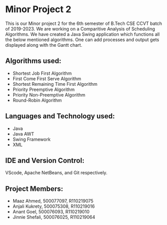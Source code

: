 # Minor Project 2
This is our Minor project 2 for the 6th semester of B.Tech CSE CCVT batch of 2019-2023. We are working on a Comparitive Analysis of Scheduling Algorithms. We have created a Java Swing application which functions all the below mentioned algorithms. One can add processes and output gets displayed along with the Gantt chart.
## Algorithms used:
- Shortest Job First Algorithm
- First Come First Serve Algorithm
- Shortest Remaining Time First Algorithm
- Priority Preemptive Algorithm
- Priority Non-Preemptive Algorithm
- Round-Robin Algorithm
## Languages and Technology used:
- Java
- Java AWT
- Swing Framework
- XML
## IDE and Version Control: 
VScode, Apache NetBeans, and Git respectively.
## Project Members:
- Maaz Ahmed, 500077097, R110219075
- Anjali Kukrety, 500075308, R110219016
- Anant Goel, 500076093, R110219010
- Jinnie Shefali, 500076025, R110219064
